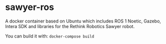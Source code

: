 # sawyer-ros

A docker container based on Ubuntu which includes ROS 1 Noetic, Gazebo, Intera SDK and libraries for the Rethink Robotics Sawyer robot.

You can build it with: `docker-compose build`
